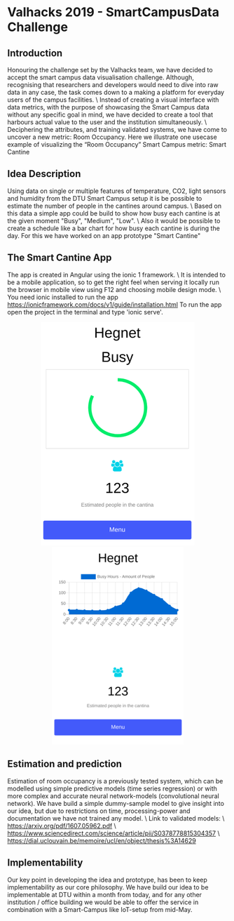 # Valhacks 2019 - SmartCampusData Challenge

## Introduction
Honouring the challenge set by the Valhacks team, we have decided to accept the smart campus data visualisation challenge. Although,  recognising that researchers and developers would need to dive into raw data in any case, the task comes down to a making a platform for everyday users of the campus facilities.
\\ Instead of creating a visual interface with data metrics, with the purpose of showcasing the Smart Campus data without any specific goal in mind, we have decided to create a tool that harbours actual value to the user and the institution simultaneously.
\\ Deciphering the attributes, and training validated systems, we have come to uncover a new metric: Room Occupancy. Here we illustrate one usecase example of visualizing the “Room Occupancy” Smart Campus metric: Smart Cantine

## Idea Description
Using data on single or multiple features of temperature, CO2, light sensors and humidity from the DTU Smart Campus setup it is be possible to estimate the number of people in the cantines around campus.
\\ Based on this data a simple app could be build to show how busy each cantine is at the given moment "Busy", "Medium", "Low".
\\ Also it would be possible to create a schedule like a bar chart for how busy each cantine is during the day.
For this we have worked on an app prototype "Smart Cantine"

## The Smart Cantine App
The app is created in Angular using the ionic 1 framework.
\\ It is intended to be a mobile application, so to get the right feel when serving it locally run the browser in mobile view using F12 and choosing mobile design mode.
\\ You need ionic installed to run the app https://ionicframework.com/docs/v1/guide/installation.html
To run the app open the project in the terminal and type 'ionic serve'.

<div align="center">
	<img src="/img/smart_cantine1.png" width="350px"/>
	<img src="/img/smart_cantine2.png" width="300px"/>
</div>

## Estimation and prediction
Estimation of room occupancy is a previously tested system, which can be modelled using simple predictive models (time series regression) or with more complex and accurate neural network-models (convolutional neural network).  We have build a  simple dummy-sample model to give insight into our idea, but due to restrictions on time, processing-power and documentation we have not trained any model.
\\ Link to validated models:
\\ https://arxiv.org/pdf/1607.05962.pdf
\\ https://www.sciencedirect.com/science/article/pii/S0378778815304357
\\ https://dial.uclouvain.be/memoire/ucl/en/object/thesis%3A14629

## Implementability
Our key point in developing the idea and prototype, has been to keep implementability as our core philosophy. We have build our idea to be implementable at DTU within a month from today, and for any other institution / office building we would be able to offer the service in combination with a Smart-Campus like IoT-setup from mid-May.
